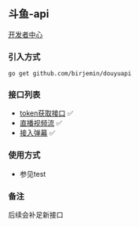 ## 斗鱼-api

[开发者中心](https://open.douyu.com/source)

### 引入方式
```
go get github.com/birjemin/douyuapi
```

### 接口列表

- [token获取接口](https://open.douyu.com/source/api/8) ✅
- [直播视频流](https://open.douyu.com/source/api/9) ✅
- [接入弹幕](https://open.douyu.com/source/api/66) ✅

### 使用方式

- 参见test

### 备注
后续会补足新接口